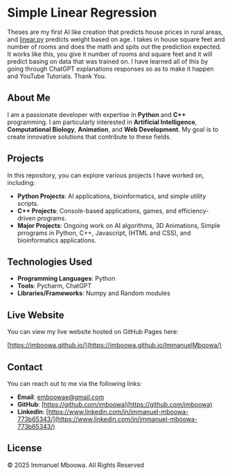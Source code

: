 # Simple Linear Regression

Theses are my first AI like creation that predicts house prices in rural areas, and [linear.py](https://github.com/imboowa/SimpleLinearRegression/blob/main/linear.py) predicts weight based on age. I takes in house square feet and number of rooms and does the math and spits out the prediction expected. It works like this, you give it number of rooms and square feet and it will predict basing on data that was trained on. I have learned all of this by going through ChatGPT explanations responses so as to make it happen and YouTube Tutorials. Thank You.

## About Me

I am a passionate developer with expertise in **Python** and **C++** programming. I am particularly interested in **Artificial Intelligence**, **Computational Biology**, **Animation**, and **Web Development**. My goal is to create innovative solutions that contribute to these fields.

## Projects

In this repository, you can explore various projects I have worked on, including:

- **Python Projects**: AI applications, bioinformatics, and simple utility scripts.
- **C++ Projects**: Console-based applications, games, and efficiency-driven programs.
- **Major Projects**: Ongoing work on AI algorithms, 3D Animations, Simple prrograms in Python, C++, Javascript, (HTML and CSS), and bioinformatics applications.

## Technologies Used

- **Programming Languages**: Python
- **Tools**: Pycharm, ChatGPT
- **Libraries/Frameworks**: Numpy and Random modules

## Live Website

You can view my live website hosted on GitHub Pages here:

[https://imboowa.github.io/](https://imboowa.github.io/ImmanuelMboowa/)

## Contact

You can reach out to me via the following links:

- **Email**: [emboowae@gmail.com](mailto:emboowae@gmail.com)
- **GitHub**: [https://github.com/imboowa](https://github.com/imboowa)
- **LinkedIn**: [https://www.linkedin.com/in/immanuel-mboowa-773b65343/](https://www.linkedin.com/in/immanuel-mboowa-773b65343/)

## License

© 2025 Immanuel Mboowa. All Rights Reserved
